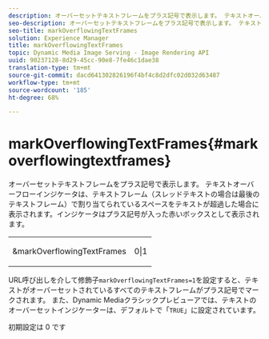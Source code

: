 ```yaml
---
description: オーバーセットテキストフレームをプラス記号で表示します。 テキストオーバーフローインジケータは、テキストフレーム（スレッドテキストの場合は最後のテキストフレーム）で割り当てられているスペースをテキストが超過した場合に表示されます。インジケータはプラス記号が入った赤いボックスとして表示されます。
seo-description: オーバーセットテキストフレームをプラス記号で表示します。 テキストオーバーフローインジケータは、テキストフレーム（スレッドテキストの場合は最後のテキストフレーム）で割り当てられているスペースをテキストが超過した場合に表示されます。インジケータはプラス記号が入った赤いボックスとして表示されます。
seo-title: markOverflowingTextFrames
solution: Experience Manager
title: markOverflowingTextFrames
topic: Dynamic Media Image Serving - Image Rendering API
uuid: 90237128-8d29-45cc-90e8-7fe46c1dae38
translation-type: tm+mt
source-git-commit: dacd641302826196f4bf4c8d2dfc02d032d63487
workflow-type: tm+mt
source-wordcount: '185'
ht-degree: 68%

---
```



# markOverflowingTextFrames{#markoverflowingtextframes}

オーバーセットテキストフレームをプラス記号で表示します。 テキストオーバーフローインジケータは、テキストフレーム（スレッドテキストの場合は最後のテキストフレーム）で割り当てられているスペースをテキストが超過した場合に表示されます。インジケータはプラス記号が入った赤いボックスとして表示されます。

<table id="simpletable_F17FD29EB52043BF9000923ED5195A26"> 
 <tr class="strow"> 
  <td class="stentry"> <p><span class="codeph"> &amp;markOverflowingTextFrames</span> </p> </td> 
  <td class="stentry"> <p>0|1 </p></td> 
 </tr> 
</table>

URL呼び出しを介して修飾子`markOverflowingTextFrames=1`を設定すると、テキストがオーバーセットされているすべてのテキストフレームがプラス記号でマークされます。 また、Dynamic Mediaクラシックプレビューアでは、テキストのオーバーセットインジケーターは、デフォルトで「`TRUE`」に設定されています。

初期設定は 0 です
